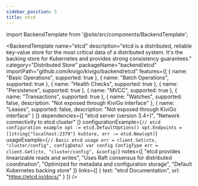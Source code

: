 ```yaml
---
sidebar_position: 5
title: etcd
---
```


import BackendTemplate from '@site/src/components/BackendTemplate';

<BackendTemplate
  name="etcd"
  description="etcd is a distributed, reliable key-value store for the most critical data of a distributed system. It's the backing store for Kubernetes and provides strong consistency guarantees."
  category="Distributed Store"
  packageName="backend/etcd"
  importPath="github.com/kivigo/kivigo/backend/etcd"
  features={[
    { name: "Basic Operations", supported: true },
    { name: "Batch Operations", supported: true },
    { name: "Health Checks", supported: true },
    { name: "Persistence", supported: true },
    { name: "MVCC", supported: true },
    { name: "Transactions", supported: true },
    { name: "Watches", supported: false, description: "Not exposed through KiviGo interface" },
    { name: "Leases", supported: false, description: "Not exposed through KiviGo interface" }
  ]}
  dependencies={[
    "etcd server (version 3.4+)",
    "Network connectivity to etcd cluster"
  ]}
  configurationExample={`// etcd configuration example
opt := etcd.DefaultOptions()
opt.Endpoints = []string{"localhost:2379"}
kvStore, err := etcd.New(opt)`}
  usageExample={`// Basic etcd usage
err = client.Set(ctx, "cluster/config", configData)
var config ConfigType
err = client.Get(ctx, "cluster/config", &config)`}
  notes={[
    "etcd provides linearizable reads and writes",
    "Uses Raft consensus for distributed coordination",
    "Optimized for metadata and configuration storage",
    "Default Kubernetes backing store"
  ]}
  links={[
    { text: "etcd Documentation", url: "https://etcd.io/docs/" }
  ]}
/>
